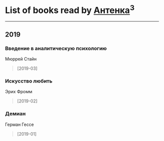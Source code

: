 # List of books read by [Антенка](https://plus.google.com/u/0/118158645037334943900/)<sup>3</sup>
---

## 2019

### Введение в аналитическую психологию
Мюррей Стайн
> [2019-03] 


### Искусство любить
Эрих Фромм
> [2019-02] 


### Демиан
Герман Гессе
> [2019-01] 



